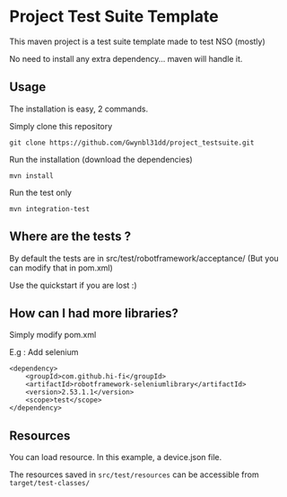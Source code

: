 # Project Test Suite Template

This maven project is a test suite template made to test NSO (mostly)

No need to install any extra dependency... maven will handle it.

## Usage

The installation is easy, 2 commands.

Simply clone this repository

```
git clone https://github.com/Gwynbl31dd/project_testsuite.git
```

Run the installation (download the dependencies)

```
mvn install
```

Run the test only

```
mvn integration-test
```

## Where are the tests ?

By default the tests are in src/test/robotframework/acceptance/ 
(But you can modify that in pom.xml)

Use the quickstart if you are lost :) 

## How can I had more libraries?

Simply modify pom.xml

E.g : Add selenium

```
<dependency>
    <groupId>com.github.hi-fi</groupId>
    <artifactId>robotframework-seleniumlibrary</artifactId>
    <version>2.53.1.1</version>
    <scope>test</scope>
</dependency>
```

## Resources 

You can load resource. In this example, a device.json file.

The resources saved in ``src/test/resources`` can be accessible from ``target/test-classes/``

